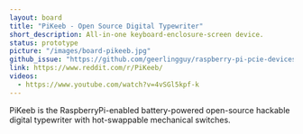 ```yaml
---
layout: board
title: "PiKeeb - Open Source Digital Typewriter"
short_description: All-in-one keyboard-enclosure-screen device.
status: prototype
picture: "/images/board-pikeeb.jpg"
github_issue: "https://github.com/geerlingguy/raspberry-pi-pcie-devices/issues/25#issuecomment-734625905"
link: https://www.reddit.com/r/PiKeeb/
videos:
  - https://www.youtube.com/watch?v=4vSGl5kpf-k
---
```

PiKeeb is the RaspberryPi-enabled battery-powered open-source hackable digital typewriter with hot-swappable mechanical switches.
